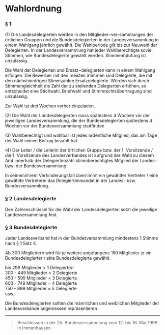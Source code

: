 # Wahlordnung

###	§ 1

(1)	Die Landesdelegierten werden in den Mitglieder¬ver-sammlungen der örtlichen Gruppen und die Bundesdelegierten in der Landesversammlung in einem Wahlgang jährlich gewählt. Die Wahlperiode gilt bis zur Neuwahl der Delegierten. In der Landesversammlung hat jeder Wahlberechtigte soviel Stimmen, wie Bundesdelegierte gewählt werden. Stimmenhäufung ist unzulässig.

Die Wahl der Delegierten und Ersatz¬delegierten kann in einem Wahlgang erfolgen. Die Bewerber mit den meisten Stimmen sind Delegierte, die mit den nächstniedrigen Stimmzahlen Ersatzdelegierte. Würden sich durch Stimmengleichheit die Zahl der zu stellenden Delegierten erhöhen, so entscheidet eine Stichwahl. Briefwahl und Stimmrechtsübertragung sind unzulässig.

Zur Wahl ist drei Wochen vorher einzuladen.

(2)	Die Wahl der Landesdelegierten muss spätestens 4 Wochen vor der jeweiligen Landesversammlung, die der Bundesdelegierten spätestens 4 Wochen vor der Bundesversammlung stattfinden

(3)	Wahlberechtigt und wählbar ist jedes ordentliche Mitglied, das am Tage der Wahl seinen Beitrag bezahlt hat.

(4)	Der Leiter / die Leiterin der örtlichen Gruppe bzw. der 1. Vorsitzende / die 1. Vorsitzende des Landesverbandes ist aufgrund der Wahl zu diesem Amt innerhalb der Delegiertenzahl stimmberechtigtes Mitglied der Landes- bzw. der Bundesversammlung

In seinem/ihrem Verhinderungsfall übernimmt ein gewählter Vertreter / eine gewählte Vertreterin das Delegiertenmandat in der Landes- bzw. Bundesversammlung.

###	§ 2	Landesdelegierte

Den Zahlenschlüssel für die Wahl der Landesdelegierten setzt die jeweilige Landesversammlung fest.

###	§ 3	Bundesdelegierte

Jeder Landesverband hat in der Bundesversammlung mindestens 1 Stimme nach § 1 Satz 4.

Ab 300 Mitgliedern wird für je weitere angefangene 150 Mitglieder je ein Bundesdelegierter / eine Bundesdelegierte gewählt.

bis 299 Mitglieder	=	1 Delegierte/r  
300 - 449 Mitglieder	=	2 Delegierte  
450 - 599 Mitglieder	=	3 Delegierte  
600 - 749 Mitglieder	=	4 Delegierte  
750 - 899 Mitglieder	=	5 Delegierte  
usw.

Die Bundesdelegierten sollten die männlichen und weiblichen Mitglieder der Landesverbände angemessen repräsentieren.

---

> Beschlossen in der 25. Bundesversammlung vom 12. bis 16. Mai 1999 in Immenhausen
